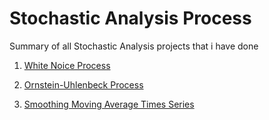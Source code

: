 # Stochastic Analysis Process
Summary of all Stochastic Analysis projects that i have done

1) [White Noice Process](https://github.com/AndreasAvgou/Stochastic-Analysis-Process/tree/main/White%20Noise%20Process)

2) [Ornstein-Uhlenbeck Process](https://github.com/AndreasAvgou/Stochastic-Analysis-Process/tree/main/Ornstein%20Uhlenbeck%20Process)
3) [Smoothing Moving Average Times Series](https://github.com/AndreasAvgou/Stochastic-Analysis-Process/tree/main/Smoothing%20Moving%20Average%20Times%20Series)

